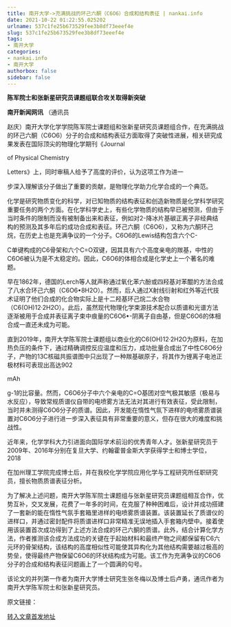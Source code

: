 ```yaml
---
title: 南开大学->充满挑战的环己六酮（C6O6）合成和结构表征 | nankai.info
date: 2021-10-22 01:22:55.025202
urlname: 537c1fe25b673529fee3b8df73eeef4e
slug: 537c1fe25b673529fee3b8df73eeef4e
tags: 
- 南开大学
categories:
- nankai.info
- 南开大学
authorbox: false
sidebar: false
---
```

**陈军院士和张新星研究员课题组联合攻关取得新突破**

**南开新闻网讯** （通讯员

赵庆）南开大学化学学院陈军院士课题组和张新星研究员课题组合作，在充满挑战的环己六酮（C6O6）分子的合成和结构表征方面取得了突破性进展，相关研究成果发表在国际顶尖的物理化学期刊《Journal

of Physical Chemistry

Letters》上，同时审稿人给予了高度的评价，认为这项工作为进一
<!--more-->
步深入理解该分子做出了重要的贡献，是物理化学助力化学合成的一个典范。

化学是研究物质变化的科学，对已知物质的结构表征和创造新物质是化学科学研究重要任务的两个方面。在化学科学史上，有些化学物质的结构早已被预测，但由于当时条件的限制而没有被制备出来和表征，例如对2-降冰片基碳正离子非经典结构的预测及其多年后的成功合成和表征。环己六酮（C6O6），又称为六酮环己烷，在历史上也是充满争议的一个分子。C6O6的Lewis结构包含六个C-

C单键构成的C6骨架和六个C=O双键，因其具有六个高度亲电的羰基，中性的C6O6被认为是不太稳定的。因此，C6O6的体相合成是化学史上一个著名的难题。

早在1862年，德国的Lerch等人就声称通过氧化苯六酚或四羟基对苯醌的方法合成了八水合环己六酮（C6O6•8H2O）。然而，后人通过X射线衍射和红外等近代技术证明了他们合成的化合物实际上是十二羟基环己烷二水合物（C6(OH)12·2H2O）。此后，虽然现代物理化学束源技术配合以质谱和光谱方法逐渐被用于合成并表征离子束中痕量的C6O6•-阴离子自由基，但是C6O6的体相合成一直还未成为可能。

直到2019年，南开大学陈军院士课题组以商业化的C6(OH)12·2H2O为原料，在加热负压的条件下，通过精确调控反应温度和压力，成功批量合成出了中性C6O6分子，产物的13C核磁共振谱图中只出现了一种羰基碳原子，将其作为锂离子电池正极材料可表现出高达902

mAh

g-1的比容量。然而，C6O6分子中六个亲电的C=O基团对空气极其敏感（极易与水反应），导致常规质谱仪自带的电喷雾方法无法对其进行有效表征，受此限制，当时并未测得C6O6分子的质谱。因此，开发能在惰性气氛下进样的电喷雾质谱装置对C6O6分子进行进一步深入表征具有非常重要的意义，但存在很大的难度和挑战性。

近年来，化学学科大力引进面向国际学术前沿的优秀青年人才。张新星研究员于2009年、2016年分别在复旦大学、约翰霍普金斯大学获得学士和博士学位，2018

在加州理工学院完成博士后，并在我校化学学院应用化学与工程研究所任职研究员，擅长物质质谱表征分析。

为了解决上述问题，南开大学陈军院士课题组与张新星研究员课题组相互合作，优势互补，交叉发展，花费了一年多的时间，在克服了种种困难后，设计并成功搭建了一套新的能在惰性气氛手套箱里进样的电喷雾质谱装置。该装置延长了质谱仪的进样口，并通过密封配件将质谱进样口非常精准无误地插入手套箱内壁中。接着使用该装置首次成功得到了上述方法合成的环己六酮的质谱。此外，结合计算化学方法，作者推测该合成方法成功的关键在于起始材料和最终产物之间都保留有C6六元环的骨架结构，该结构的高度相似性可能使其异构化为其他结构需要越过极高的势垒，使得最终产物保留C6O6的环状结构成为可能。该工作为充满争议的C6O6分子的合成和结构表征问题画上了一个圆满的句号。

该论文的并列第一作者为南开大学博士研究生张冬梅以及博士后卢勇，通讯作者为南开大学陈军院士和张新星研究员。

原文链接：



[转入文章首发地址](http://news.nankai.edu.cn/ywsd/system/2021/10/18/030048368.shtml)